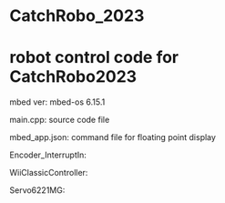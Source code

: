 # **CatchRobo_2023**
# robot control code for CatchRobo2023

mbed ver: mbed-os 6.15.1

main.cpp: source code file

mbed_app.json: command file for floating point display

Encoder_InterruptIn: 

WiiClassicController:

Servo6221MG: 
